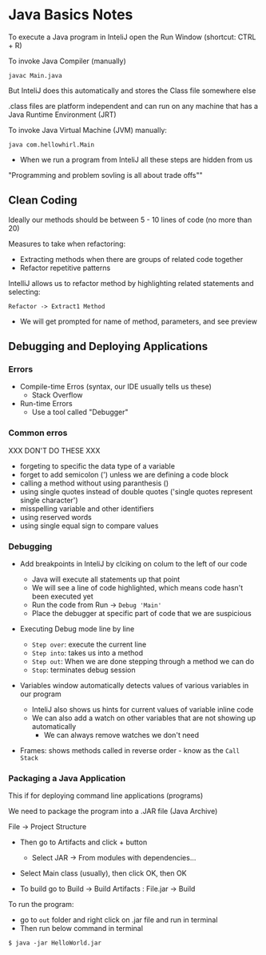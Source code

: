 # Java Basics Notes

To execute a Java program in InteliJ open the Run Window (shortcut: CTRL + R)

To invoke Java Compiler (manually)

    javac Main.java

But InteliJ does this automatically and stores the Class file somewhere else

.class files are platform independent and can run on any machine that has a Java Runtime Environment (JRT)

To invoke Java Virtual Machine (JVM) manually:

    java com.hellowhirl.Main

- When we run a program from InteliJ all these steps are hidden from us

"Programming and problem sovling is all about trade offs""

## Clean Coding

Ideally our methods should be between 5 - 10 lines of code (no more than 20)

Measures to take when refactoring:

- Extracting methods when there are groups of related code together
- Refactor repetitive patterns 

IntelliJ allows us to refactor method by highlighting related statements and selecting:

`Refactor -> Extract1 Method`

- We will get prompted for name of method, parameters, and see preview

## Debugging and Deploying Applications

### Errors

- Compile-time Erros (syntax, our IDE usually tells us these)
  - Stack Overflow
- Run-time Errors
  - Use a tool called "Debugger"
    
### Common erros

XXX DON'T DO THESE XXX
- forgeting to specific the data type of a variable
- forget to add semicolon (') unless we are defining a code block
- calling a method without using paranthesis ()
- using single quotes instead of double quotes ('single quotes represent single character')
- misspelling variable and other identifiers
- using reserved words
- using single equal sign to compare values

### Debugging

- Add breakpoints in InteliJ by clciking on colum to the left of our code
    - Java will execute all statements up that point
    - We will see a line of code highlighted, which means code hasn't been executed yet
    - Run the code from Run -> `Debug 'Main'`
    - Place the debugger at specific part of code that we are suspicious
    
- Executing Debug mode line by line
    - `Step over`: execute the current line
    - `Step into`: takes us into a method
    - `Step out`: When we are done stepping through a method we can do
    - `Stop`: terminates debug session
    
- Variables window automatically detects values of various variables in our program
    - InteliJ also shows us hints for current values of variable inline code
    - We can also add a watch on other variables that are not showing up automatically
        - We can always remove watches we don't need
    
- Frames: shows methods called in reverse order - know as the `Call Stack`

### Packaging a Java Application

This if for deploying command line applications (programs)

We need to package the program into a .JAR file (Java Archive)

File -> Project Structure

- Then go to Artifacts and click + button
  - Select JAR -> From modules with dependencies...
  
- Select Main class (usually), then click OK, then OK

- To build go to Build -> Build Artifacts : File.jar -> Build

To run the program:

- go to `out` folder and right click on .jar file and run in terminal
- Then run below command in terminal
  
`$ java -jar HelloWorld.jar`











